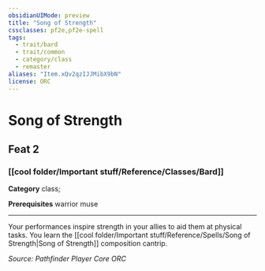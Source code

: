 ```yaml
---
obsidianUIMode: preview
title: "Song of Strength"
cssclasses: pf2e,pf2e-spell
tags:
  - trait/bard
  - trait/common
  - category/class
  - remaster
aliases: "Item.xQv2qzIJJMibX9bN"
license: ORC
---
```

# Song of Strength
## Feat 2
### [[cool folder/Important stuff/Reference/Classes/Bard]]

**Category** class; 



**Prerequisites** warrior muse
* * *
Your performances inspire strength in your allies to aid them at physical tasks. You learn the [[cool folder/Important stuff/Reference/Spells/Song of Strength|Song of Strength]] composition cantrip.

*Source: Pathfinder Player Core*
*ORC*